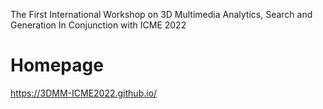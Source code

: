 The First International Workshop on 3D Multimedia Analytics, Search and Generation In Conjunction with ICME 2022
# Homepage
https://3DMM-ICME2022.github.io/
